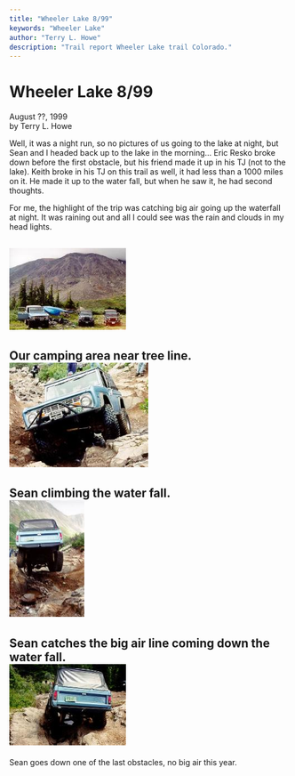 ```yaml
---
title: "Wheeler Lake 8/99"
keywords: "Wheeler Lake"
author: "Terry L. Howe"
description: "Trail report Wheeler Lake trail Colorado."
---
```

# Wheeler Lake 8/99

August ??, 1999  
by Terry L. Howe  

Well, it was a night run, so no pictures of us going to the lake at night, but Sean and I headed back up to the lake in the morning... Eric Resko broke down before the first obstacle, but his friend made it up in his TJ (not to the lake). Keith broke in his TJ on this trail as well, it had less than a 1000 miles on it. He made it up to the water fall, but when he saw it, he had second thoughts.

For me, the highlight of the trip was catching big air going up the waterfall at night. It was raining out and all I could see was the rain and clouds in my head lights. 

![Wheeler Lake](../../img/terry/trail/wl990704.jpg)  
---  
Our camping area near tree line.   
![Wheeler Lake](../../img/terry/trail/wl990703.jpg)  
---  
Sean climbing the water fall.   
![Wheeler Lake](../../img/terry/trail/wl990702.jpg)  
---  
Sean catches the big air line coming down the water fall.   
![Wheeler Lake](../../img/terry/trail/wl990701.jpg)  
---  
Sean goes down one of the last obstacles, no big air this year.